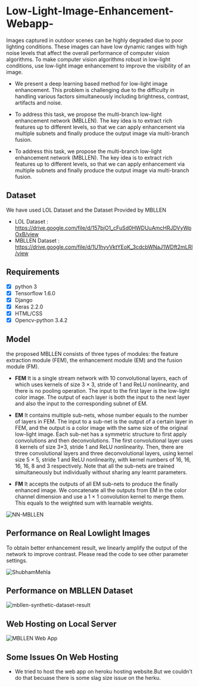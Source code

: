 # Low-Light-Image-Enhancement-Webapp-
Images captured in outdoor scenes can be highly degraded due to poor lighting conditions. These images can have low dynamic ranges with high noise levels that affect the overall performance of computer vision algorithms. To make computer vision algorithms robust in low-light conditions, use low-light image enhancement to improve the visibility of an image.

- We present a deep learning based method for low-light image enhancement. This
problem is challenging due to the difficulty in handling various factors simultaneously
including brightness, contrast, artifacts and noise.

- To address this task, we propose the
multi-branch low-light enhancement network (MBLLEN). The key idea is to extract rich
features up to different levels, so that we can apply enhancement via multiple subnets
and finally produce the output image via multi-branch fusion. 

- To address this task, we propose the
multi-branch low-light enhancement network (MBLLEN). The key idea is to extract rich
features up to different levels, so that we can apply enhancement via multiple subnets
and finally produce the output image via multi-branch fusion.



## Dataset
We have used LOL Dataset and the Dataset Provided by MBLLEN 

- LOL Dataset : https://drive.google.com/file/d/157bjO1_cFuSd0HWDUuAmcHRJDVyWpOxB/view 
- MBLLEN Dataset : https://drive.google.com/file/d/1U1hyvVktYEoK_3cdcbWNaJ1WDft2mLRl/view 

## Requirements ##

- [x] python 3  
- [x] Tensorflow 1.6.0
- [x] Django  
- [x] Keras 2.2.0
- [x] HTML/CSS
- [x] Opencv-python 3.4.2

## Model 

the proposed MBLLEN consists of three types of modules: the feature
extraction module (FEM), the enhancement module (EM) and the fusion module (FM).

- **FEM** It is a single stream network with 10 convolutional layers, each of which uses
kernels of size 3 × 3, stride of 1 and ReLU nonlinearity, and there is no pooling operation.
The input to the first layer is the low-light color image. The output of each layer is both the
input to the next layer and also the input to the corresponding subnet of EM.

- **EM** It contains multiple sub-nets, whose number equals to the number of layers in FEM.
The input to a sub-net is the output of a certain layer in FEM, and the output is a color image
with the same size of the original low-light image. Each sub-net has a symmetric structure to
first apply convolutions and then deconvolutions. The first convolutional layer uses 8 kernels
of size 3×3, stride 1 and ReLU nonlinearity. Then, there are three convolutional layers and
three deconvolutional layers, using kernel size 5 × 5, stride 1 and ReLU nonlinearity, with
kernel numbers of 16, 16, 16, 16, 8 and 3 respectively. Note that all the sub-nets are trained
simultaneously but individually without sharing any learnt parameters.

- **FM** It accepts the outputs of all EM sub-nets to produce the finally enhanced image.
We concatenate all the outputs from EM in the color channel dimension and use a 1 × 1
convolution kernel to merge them. This equals to the weighted sum with learnable weights.

![NN-MBLLEN](https://user-images.githubusercontent.com/65397085/122346292-6a2ed500-cf66-11eb-9297-607ecd6ce496.jpg)



## Performance on Real Lowlight Images

To obtain better enhancement result, we linearly amplify the output of the network to improve contrast. Please read the code to see other parameter settings. 

![ShubhamMehla](https://user-images.githubusercontent.com/65397085/122344998-fb9d4780-cf64-11eb-8a4e-1e8191be5e47.jpg)


## Performance on MBLLEN Dataset

![mbllen-synthetic-dataset-result](https://user-images.githubusercontent.com/65397085/122345582-a31a7a00-cf65-11eb-9a85-db4bd9c13b8f.jpg)

## Web Hosting on Local Server
![MBLLEN Web App](https://user-images.githubusercontent.com/66743388/122350072-816fc180-cf6a-11eb-9814-a41f0e02e85d.gif)

## Some Issues On Web Hosting
- We tried to host the web app on heroku hosting website.But we couldn't do that becuase there is some slag size issue on the herku.


